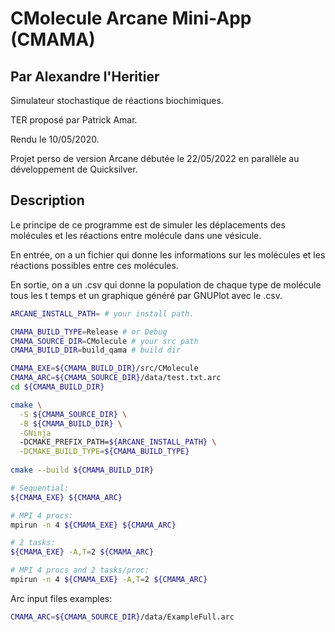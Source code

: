 # CMolecule Arcane Mini-App (CMAMA)
## Par Alexandre l'Heritier
Simulateur stochastique de réactions biochimiques.

TER proposé par Patrick Amar.

Rendu le 10/05/2020.

Projet perso de version Arcane débutée le 22/05/2022 en parallèle au développement de Quicksilver.

## Description

Le principe de ce programme est de simuler les déplacements des molécules et les réactions entre molécule dans une vésicule.

En entrée, on a un fichier qui donne les informations sur les molécules et les réactions possibles entre ces molécules.

En sortie, on a un .csv qui donne la population de chaque type de molécule tous les t temps et un graphique généré par GNUPlot avec le .csv.

```sh
ARCANE_INSTALL_PATH= # your install path.

CMAMA_BUILD_TYPE=Release # or Debug
CMAMA_SOURCE_DIR=CMolecule # your src path
CMAMA_BUILD_DIR=build_qama # build dir

CMAMA_EXE=${CMAMA_BUILD_DIR}/src/CMolecule
CMAMA_ARC=${CMAMA_SOURCE_DIR}/data/test.txt.arc
cd ${CMAMA_BUILD_DIR}

cmake \
  -S ${CMAMA_SOURCE_DIR} \
  -B ${CMAMA_BUILD_DIR} \
  -GNinja
  -DCMAKE_PREFIX_PATH=${ARCANE_INSTALL_PATH} \
  -DCMAKE_BUILD_TYPE=${CMAMA_BUILD_TYPE}
  
cmake --build ${CMAMA_BUILD_DIR}

# Sequential:
${CMAMA_EXE} ${CMAMA_ARC}

# MPI 4 procs:
mpirun -n 4 ${CMAMA_EXE} ${CMAMA_ARC}

# 2 tasks:
${CMAMA_EXE} -A,T=2 ${CMAMA_ARC}

# MPI 4 procs and 2 tasks/proc:
mpirun -n 4 ${CMAMA_EXE} -A,T=2 ${CMAMA_ARC}
```

Arc input files examples:

```sh
CMAMA_ARC=${CMAMA_SOURCE_DIR}/data/ExampleFull.arc
```